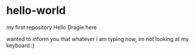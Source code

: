 # hello-world
my first repository
Hello Dragie here

  wanted to inform you that whatever i am typing now, im not looking at my keyboard :)
